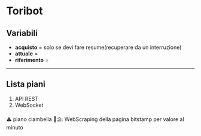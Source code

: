 # Toribot

## Variabili

  - **acquisto** = solo se devi fare resume(recuperare da un interruzione)
  - **attuale** =
  - **riferimento** =



___
## Lista piani

  1. API REST
  2. WebSocket

  ⚠ piano ciambella 🦺⛱: WebScraping della pagina bitstamp per valore al minuto
